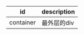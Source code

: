 |   id              |   description             |
|-------------------|-------------------------- |
| container         | 最外层的div               |
